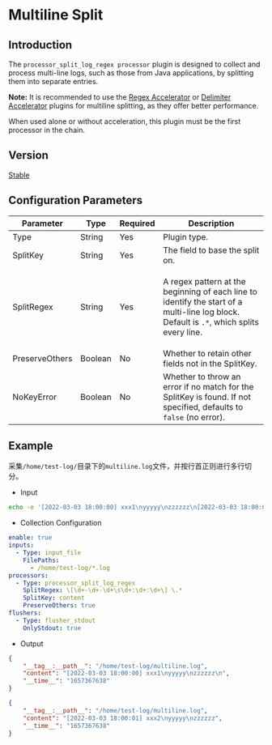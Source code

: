 # Multiline Split

## Introduction

The `processor_split_log_regex processor` plugin is designed to collect and process multi-line logs, such as those from Java applications, by splitting them into separate entries.

**Note:** It is recommended to use the [Regex Accelerator](../accelerator/regex-accelerate.md) or [Delimiter Accelerator](../accelerator/delimiter-accelerate.md) plugins for multiline splitting, as they offer better performance.

When used alone or without acceleration, this plugin must be the first processor in the chain.

## Version

[Stable](../stability-level.md)

## Configuration Parameters

| Parameter         | Type      | Required | Description                                                                                     |
| ---------------- | ------- | ---- | ----------------------------------------------- |
| Type             | String  | Yes   | Plugin type.                                                                                     |
| SplitKey         | String  | Yes   | The field to base the split on.              |
| SplitRegex       | String  | Yes   | <p>A regex pattern at the beginning of each line to identify the start of a multi-line log block. Default is `.*`, which splits every line.</p> |
| PreserveOthers   | Boolean | No    | Whether to retain other fields not in the SplitKey. |
| NoKeyError       | Boolean | No    | Whether to throw an error if no match for the SplitKey is found. If not specified, defaults to `false` (no error). |

## Example

采集`/home/test-log/`目录下的`multiline.log`文件，并按行首正则进行多行切分。

* Input

```bash
echo -e '[2022-03-03 18:00:00] xxx1\nyyyyy\nzzzzzz\n[2022-03-03 18:00:01] xxx2\nyyyyy\nzzzzzz' >> /home/test-log/multiline.log
```

* Collection Configuration

```yaml
enable: true
inputs:
  - Type: input_file
    FilePaths:
      - /home/test-log/*.log
processors:
  - Type: processor_split_log_regex
    SplitRegex: \[\d+-\d+-\d+\s\d+:\d+:\d+\] \.*
    SplitKey: content
    PreserveOthers: true
flushers:
  - Type: flusher_stdout
    OnlyStdout: true
```

* Output

```json
{
    "__tag__:__path__": "/home/test-log/multiline.log",
    "content": "[2022-03-03 18:00:00] xxx1\nyyyyy\nzzzzzz\n",
    "__time__": "1657367638"
}

{
    "__tag__:__path__": "/home/test-log/multiline.log",
    "content": "[2022-03-03 18:00:01] xxx2\nyyyyy\nzzzzzz",
    "__time__": "1657367638"
}
```
